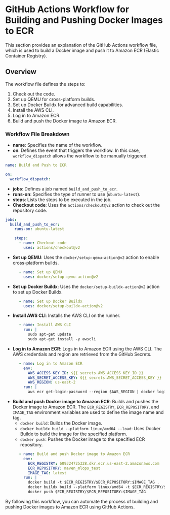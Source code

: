 # GitHub Actions Workflow for Building and Pushing Docker Images to ECR

This section provides an explanation of the GitHub Actions workflow file, which is used to build a Docker image and push it to Amazon ECR (Elastic Container Registry).

## Overview

The workflow file defines the steps to:
1. Check out the code.
2. Set up QEMU for cross-platform builds.
3. Set up Docker Buildx for advanced build capabilities.
4. Install the AWS CLI.
5. Log in to Amazon ECR.
6. Build and push the Docker image to Amazon ECR.

### Workflow File Breakdown

- **name**: Specifies the name of the workflow.
- **on**: Defines the event that triggers the workflow. In this case, `workflow_dispatch` allows the workflow to be manually triggered.
```yaml
name: Build and Push to ECR

on:
  workflow_dispatch:
```

- **jobs**: Defines a job named `build_and_push_to_ecr`.
- **runs-on**: Specifies the type of runner to use (`ubuntu-latest`).
- **steps**: Lists the steps to be executed in the job.
- **Checkout code**: Uses the `actions/checkout@v2` action to check out the repository code.
```yaml
jobs:
  build_and_push_to_ecr:
    runs-on: ubuntu-latest

    steps:
      - name: Checkout code
        uses: actions/checkout@v2
```

- **Set up QEMU**: Uses the `docker/setup-qemu-action@v2` action to enable cross-platform builds.
```yaml
      - name: Set up QEMU
        uses: docker/setup-qemu-action@v2
```

- **Set up Docker Buildx**: Uses the `docker/setup-buildx-action@v2` action to set up Docker Buildx.
```yaml
      - name: Set up Docker Buildx
        uses: docker/setup-buildx-action@v2
```

- **Install AWS CLI**: Installs the AWS CLI on the runner.
```yaml
      - name: Install AWS CLI
        run: |
          sudo apt-get update
          sudo apt-get install -y awscli
```

- **Log in to Amazon ECR**: Logs in to Amazon ECR using the AWS CLI. The AWS credentials and region are retrieved from the GitHub Secrets.
```yaml
      - name: Log in to Amazon ECR
        env:
          AWS_ACCESS_KEY_ID: ${{ secrets.AWS_ACCESS_KEY_ID }}
          AWS_SECRET_ACCESS_KEY: ${{ secrets.AWS_SECRET_ACCESS_KEY }}
          AWS_REGION: us-east-2
        run: |
          aws ecr get-login-password --region $AWS_REGION | docker login --username AWS --password-stdin 609324725328.dkr.ecr.us-east-2.amazonaws.com
```

- **Build and push Docker image to Amazon ECR**: Builds and pushes the Docker image to Amazon ECR. The `ECR_REGISTRY`, `ECR_REPOSITORY`, and `IMAGE_TAG` environment variables are used to define the image name and tag.
  - `docker build`: Builds the Docker image.
  - `docker buildx build --platform linux/amd64 --load`: Uses Docker Buildx to build the image for the specified platform.
  - `docker push`: Pushes the Docker image to the specified ECR repository.
```yaml
      - name: Build and push Docker image to Amazon ECR
        env:
          ECR_REGISTRY: 609324725328.dkr.ecr.us-east-2.amazonaws.com
          ECR_REPOSITORY: maven_mlops_test
          IMAGE_TAG: latest
        run: |
          docker build -t $ECR_REGISTRY/$ECR_REPOSITORY:$IMAGE_TAG .
          docker buildx build --platform linux/amd64 -t $ECR_REGISTRY/$ECR_REPOSITORY:$IMAGE_TAG --load .
          docker push $ECR_REGISTRY/$ECR_REPOSITORY:$IMAGE_TAG
```
By following this workflow, you can automate the process of building and pushing Docker images to Amazon ECR using GitHub Actions.
